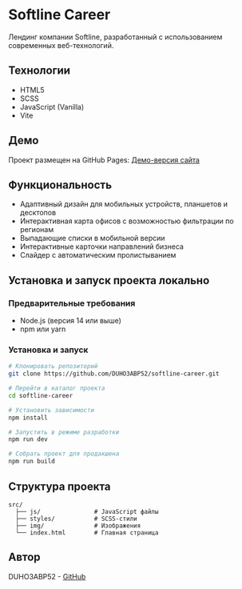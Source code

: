# Softline Career

Лендинг компании Softline, разработанный с использованием современных веб-технологий.

## Технологии

- HTML5
- SCSS
- JavaScript (Vanilla)
- Vite

## Демо

Проект размещен на GitHub Pages: [Демо-версия сайта](https://DUHO3ABP52.github.io/softline-career/)

## Функциональность

- Адаптивный дизайн для мобильных устройств, планшетов и десктопов
- Интерактивная карта офисов с возможностью фильтрации по регионам
- Выпадающие списки в мобильной версии
- Интерактивные карточки направлений бизнеса
- Слайдер с автоматическим пролистыванием

## Установка и запуск проекта локально

### Предварительные требования

- Node.js (версия 14 или выше)
- npm или yarn

### Установка и запуск

```bash
# Клонировать репозиторий
git clone https://github.com/DUHO3ABP52/softline-career.git

# Перейти в каталог проекта
cd softline-career

# Установить зависимости
npm install

# Запустить в режиме разработки
npm run dev

# Собрать проект для продакшена
npm run build
```

## Структура проекта

```
src/
  ├── js/               # JavaScript файлы
  ├── styles/           # SCSS-стили
  ├── img/              # Изображения
  └── index.html        # Главная страница
```

## Автор

DUHO3ABP52 - [GitHub](https://github.com/DUHO3ABP52)

